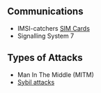 ## Communications
- IMSI-catchers [SIM Cards](SIM%20Cards.md)
- Signalling System 7

## Types of Attacks
- Man In The Middle (MITM)
- [Sybil attacks](Sybil%20attacks.md)